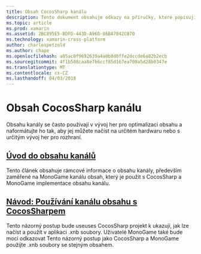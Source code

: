 ```yaml
---
title: Obsah CocosSharp kanálu
description: Tento dokument obsahuje odkazy na příručky, které popisují CocosSharp obsahu kanálu.
ms.topic: article
ms.prod: xamarin
ms.assetid: 2BC895E5-BDFD-443D-A96D-86BA7042CB70
ms.technology: xamarin-cross-platform
author: charlespetzold
ms.author: chape
ms.openlocfilehash: a05ac0f9692639a4a0b8d0ffe2dccde6a82b2ecb
ms.sourcegitcommit: 4f1b508caa8e7b6ccf85d167ea700a5d28b0347e
ms.translationtype: MT
ms.contentlocale: cs-CZ
ms.lasthandoff: 04/03/2018
---
```

# <a name="cocossharp-content-pipeline"></a>Obsah CocosSharp kanálu

Obsahu kanály se často používají v vývoj her pro optimalizaci obsahu a naformátujte ho tak, aby jej můžete načíst na určitém hardwaru nebo s určitým vývoj her pro rozhraní.

##  <a name="introduction-to-content-pipelinesgraphics-gamescocossharpcontent-pipelineintroductionmd"></a>[Úvod do obsahu kanálů](~/graphics-games/cocossharp/content-pipeline/introduction.md)

Tento článek obsahuje rámcové informace o obsahu kanály, především zaměřené na MonoGame kanálu obsah, který je použit s CocosSharp a MonoGame implementace obsahu kanálu.

##  <a name="walkthrough--using-the-content-pipeline-with-cocossharpgraphics-gamescocossharpcontent-pipelinewalkthroughmd"></a>[Návod: Používání kanálu obsahu s CocosSharpem](~/graphics-games/cocossharp/content-pipeline/walkthrough.md)

Tento názorný postup bude useuses CocosSharp projekt k ukazují, jak lze načíst a použít v aplikaci .xnb soubory.  Uživatelé MonoGame také bude moci odkazovat Tento názorný postup jako CocosSharp a MonoGame použijte .xnb soubory se stejným obsahem.  
